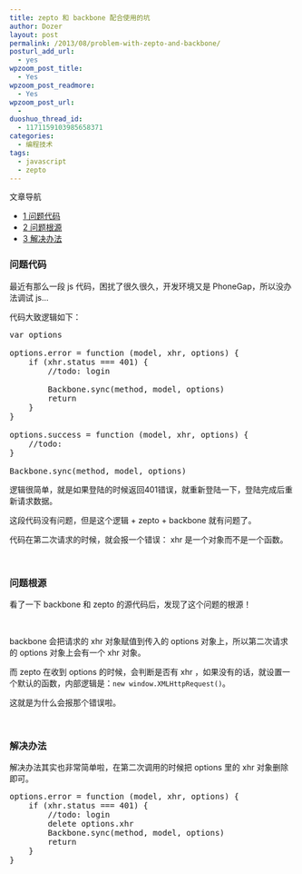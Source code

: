 ```yaml
---
title: zepto 和 backbone 配合使用的坑
author: Dozer
layout: post
permalink: /2013/08/problem-with-zepto-and-backbone/
posturl_add_url:
  - yes
wpzoom_post_title:
  - Yes
wpzoom_post_readmore:
  - Yes
wpzoom_post_url:
  - 
duoshuo_thread_id:
  - 1171159103985658371
categories:
  - 编程技术
tags:
  - javascript
  - zepto
---
```

<div id="toc_container" class="no_bullets">
  <p class="toc_title">
    文章导航
  </p>
  
  <ul class="toc_list">
    <li>
      <a href="#i"><span class="toc_number toc_depth_1">1</span> 问题代码</a>
    </li>
    <li>
      <a href="#i-2"><span class="toc_number toc_depth_1">2</span> 问题根源</a>
    </li>
    <li>
      <a href="#i-3"><span class="toc_number toc_depth_1">3</span> 解决办法</a>
    </li>
  </ul>
</div>

### <span id="i">问题代码</span>

最近有那么一段 js 代码，困扰了很久很久，开发环境又是 PhoneGap，所以没办法调试 js…

代码大致逻辑如下：

<pre class="lang:js decode:true">var options

options.error = function (model, xhr, options) {
    if (xhr.status === 401) {
        //todo: login

        Backbone.sync(method, model, options)
        return
    }
}

options.success = function (model, xhr, options) {
	//todo:
}

Backbone.sync(method, model, options)</pre>

逻辑很简单，就是如果登陆的时候返回401错误，就重新登陆一下，登陆完成后重新请求数据。

这段代码没有问题，但是这个逻辑 + zepto + backbone 就有问题了。

代码在第二次请求的时候，就会报一个错误： xhr 是一个对象而不是一个函数。

<!--more-->

&nbsp;

### <span id="i-2">问题根源</span>

看了一下 backbone 和 zepto 的源代码后，发现了这个问题的根源！

&nbsp;

backbone 会把请求的 xhr 对象赋值到传入的 options 对象上，所以第二次请求的 options 对象上会有一个 xhr 对象。

而 zepto 在收到 options 的时候，会判断是否有 xhr ，如果没有的话，就设置一个默认的函数，内部逻辑是：`new window.XMLHttpRequest()`。

这就是为什么会报那个错误啦。

&nbsp;

### <span id="i-3">解决办法</span>

解决办法其实也非常简单啦，在第二次调用的时候把 options 里的 xhr 对象删除即可。

<pre class="lang:default decode:true  crayon-selected">options.error = function (model, xhr, options) {
    if (xhr.status === 401) {
        //todo: login
        delete options.xhr
        Backbone.sync(method, model, options)
        return
    }
}</pre>